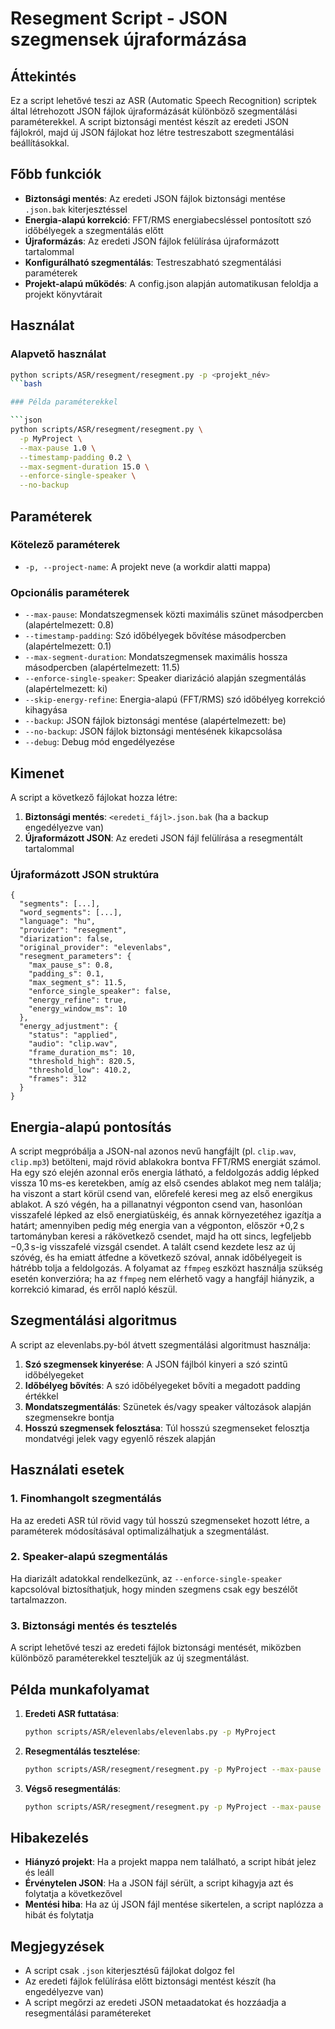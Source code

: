 # Resegment Script - JSON szegmensek újraformázása

## Áttekintés

Ez a script lehetővé teszi az ASR (Automatic Speech Recognition) scriptek által létrehozott JSON fájlok újraformázását különböző szegmentálási paraméterekkel. A script biztonsági mentést készít az eredeti JSON fájlokról, majd új JSON fájlokat hoz létre testreszabott szegmentálási beállításokkal.

## Főbb funkciók

- **Biztonsági mentés**: Az eredeti JSON fájlok biztonsági mentése `.json.bak` kiterjesztéssel
- **Energia-alapú korrekció**: FFT/RMS energiabecsléssel pontosított szó időbélyegek a szegmentálás előtt
- **Újraformázás**: Az eredeti JSON fájlok felülírása újraformázott tartalommal
- **Konfigurálható szegmentálás**: Testreszabható szegmentálási paraméterek
- **Projekt-alapú működés**: A config.json alapján automatikusan feloldja a projekt könyvtárait

## Használat

### Alapvető használat

```bash
python scripts/ASR/resegment/resegment.py -p <projekt_név>
```bash

### Példa paraméterekkel

```json
python scripts/ASR/resegment/resegment.py \
  -p MyProject \
  --max-pause 1.0 \
  --timestamp-padding 0.2 \
  --max-segment-duration 15.0 \
  --enforce-single-speaker \
  --no-backup
```

## Paraméterek

### Kötelező paraméterek

- `-p, --project-name`: A projekt neve (a workdir alatti mappa)

### Opcionális paraméterek

- `--max-pause`: Mondatszegmensek közti maximális szünet másodpercben (alapértelmezett: 0.8)
- `--timestamp-padding`: Szó időbélyegek bővítése másodpercben (alapértelmezett: 0.1)
- `--max-segment-duration`: Mondatszegmensek maximális hossza másodpercben (alapértelmezett: 11.5)
- `--enforce-single-speaker`: Speaker diarizáció alapján szegmentálás (alapértelmezett: ki)
- `--skip-energy-refine`: Energia-alapú (FFT/RMS) szó időbélyeg korrekció kihagyása
- `--backup`: JSON fájlok biztonsági mentése (alapértelmezett: be)
- `--no-backup`: JSON fájlok biztonsági mentésének kikapcsolása
- `--debug`: Debug mód engedélyezése

## Kimenet

A script a következő fájlokat hozza létre:

1. **Biztonsági mentés**: `<eredeti_fájl>.json.bak` (ha a backup engedélyezve van)
2. **Újraformázott JSON**: Az eredeti JSON fájl felülírása a resegmentált tartalommal

### Újraformázott JSON struktúra

```
{
  "segments": [...],
  "word_segments": [...],
  "language": "hu",
  "provider": "resegment",
  "diarization": false,
  "original_provider": "elevenlabs",
  "resegment_parameters": {
    "max_pause_s": 0.8,
    "padding_s": 0.1,
    "max_segment_s": 11.5,
    "enforce_single_speaker": false,
    "energy_refine": true,
    "energy_window_ms": 10
  },
  "energy_adjustment": {
    "status": "applied",
    "audio": "clip.wav",
    "frame_duration_ms": 10,
    "threshold_high": 820.5,
    "threshold_low": 410.2,
    "frames": 312
  }
}
```

## Energia-alapú pontosítás

A script megpróbálja a JSON-nal azonos nevű hangfájlt (pl. `clip.wav`, `clip.mp3`) betölteni, majd rövid ablakokra bontva FFT/RMS energiát számol. Ha egy szó elején azonnal erős energia látható, a feldolgozás addig lépked vissza 10 ms-es keretekben, amíg az első csendes ablakot meg nem találja; ha viszont a start körül csend van, előrefelé keresi meg az első energikus ablakot. A szó végén, ha a pillanatnyi végponton csend van, hasonlóan visszafelé lépked az első energiatüskéig, és annak környezetéhez igazítja a határt; amennyiben pedig még energia van a végponton, először +0,2 s tartományban keresi a rákövetkező csendet, majd ha ott sincs, legfeljebb −0,3 s-ig visszafelé vizsgál csendet. A talált csend kezdete lesz az új szóvég, és ha emiatt átfedne a következő szóval, annak időbélyegeit is hátrébb tolja a feldolgozás. A folyamat az `ffmpeg` eszközt használja szükség esetén konverzióra; ha az `ffmpeg` nem elérhető vagy a hangfájl hiányzik, a korrekció kimarad, és erről napló készül.

## Szegmentálási algoritmus

A script az elevenlabs.py-ból átvett szegmentálási algoritmust használja:

1. **Szó szegmensek kinyerése**: A JSON fájlból kinyeri a szó szintű időbélyegeket
2. **Időbélyeg bővítés**: A szó időbélyegeket bővíti a megadott padding értékkel
3. **Mondatszegmentálás**: Szünetek és/vagy speaker változások alapján szegmensekre bontja
4. **Hosszú szegmensek felosztása**: Túl hosszú szegmenseket felosztja mondatvégi jelek vagy egyenlő részek alapján

## Használati esetek

### 1. Finomhangolt szegmentálás
Ha az eredeti ASR túl rövid vagy túl hosszú szegmenseket hozott létre, a paraméterek módosításával optimalizálhatjuk a szegmentálást.

### 2. Speaker-alapú szegmentálás
Ha diarizált adatokkal rendelkezünk, az `--enforce-single-speaker` kapcsolóval biztosíthatjuk, hogy minden szegmens csak egy beszélőt tartalmazzon.

### 3. Biztonsági mentés és tesztelés
A script lehetővé teszi az eredeti fájlok biztonsági mentését, miközben különböző paraméterekkel teszteljük az új szegmentálást.

## Példa munkafolyamat

1. **Eredeti ASR futtatása**:
   ```bash
   python scripts/ASR/elevenlabs/elevenlabs.py -p MyProject
   ```

2. **Resegmentálás tesztelése**:
   ```bash
   python scripts/ASR/resegment/resegment.py -p MyProject --max-pause 1.0 --no-backup
   ```

3. **Végső resegmentálás**:
   ```bash
   python scripts/ASR/resegment/resegment.py -p MyProject --max-pause 0.6 --timestamp-padding 0.15
   ```

## Hibakezelés

- **Hiányzó projekt**: Ha a projekt mappa nem található, a script hibát jelez és leáll
- **Érvénytelen JSON**: Ha a JSON fájl sérült, a script kihagyja azt és folytatja a következővel
- **Mentési hiba**: Ha az új JSON fájl mentése sikertelen, a script naplózza a hibát és folytatja

## Megjegyzések

- A script csak `.json` kiterjesztésű fájlokat dolgoz fel
- Az eredeti fájlok felülírása előtt biztonsági mentést készít (ha engedélyezve van)
- A script megőrzi az eredeti JSON metaadatokat és hozzáadja a resegmentálási paramétereket
